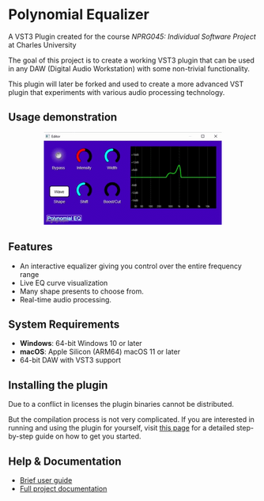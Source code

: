 # Polynomial Equalizer

A VST3 Plugin created for the course *NPRG045: Individual Software Project* at Charles University

The goal of this project is to create a working VST3 plugin that can be used in any DAW (Digital Audio Workstation) with some non-trivial functionality.

This plugin will later be forked and used to create a more advanced VST plugin that experiments with various audio processing technology.

## Usage demonstration

<p align="center">
    <img src="docs/resources/preview.gif" alt="preview"/>
</p>

## Features

- An interactive equalizer giving you control over the entire frequency range
- Live EQ curve visualization
- Many shape presents to choose from.
- Real-time audio processing.

## System Requirements

- **Windows**: 64-bit Windows 10 or later  
- **macOS**: Apple Silicon (ARM64) macOS 11 or later  
- 64-bit DAW with VST3 support

## Installing the plugin

Due to a conflict in licenses the plugin binaries cannot be distributed.

But the compilation process is not very complicated. If you are interested in running and using the plugin for yourself, visit [this page](docs/build_guide.md) for a detailed step-by-step guide on how to get you started.

## Help & Documentation

- [Brief user guide](docs/user_guide.md)
- [Full project documentation](https://darilin98.github.io/vst-plugin/index.html)
